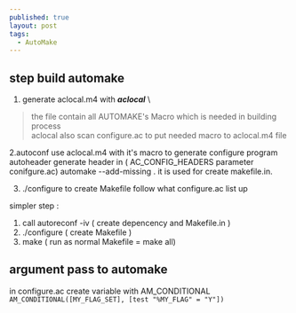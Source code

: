 ```yaml
---
published: true
layout: post
tags:
  - AutoMake
---
```

## step build automake
1. generate aclocal.m4  with  **_aclocal_** \
> the file contain all AUTOMAKE's Macro which is needed in building process\
> aclocal also scan configure.ac to put needed macro to aclocal.m4 file

2.autoconf use aclocal.m4 with it's macro to generate configure program 
  autoheader generate header in ( AC_CONFIG_HEADERS parameter conifgure.ac)
  automake --add-missing . it is used for create makefile.in.
  

3. ./configure to create Makefile follow what configure.ac list up 

simpler step : 
1. call autoreconf -iv  ( create depencency and Makefile.in )
2. ./configure          ( create Makefile )
3. make                 ( run as normal Makefile = make all)

## argument pass to automake
in configure.ac
create variable with AM_CONDITIONAL \
```AM_CONDITIONAL([MY_FLAG_SET], [test "%MY_FLAG" = "Y"])```

